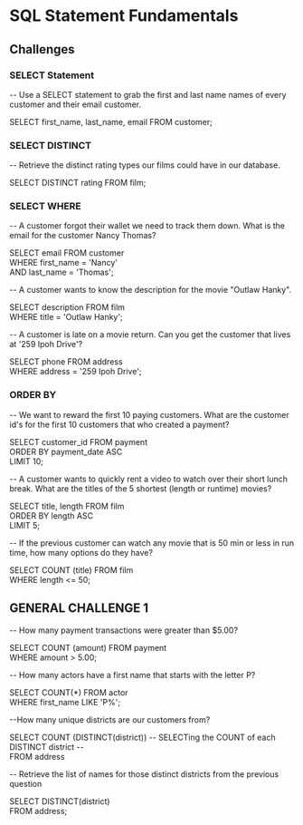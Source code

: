# SQL Statement Fundamentals

## Challenges
### SELECT Statement
-- Use a SELECT statement to grab the first and last name names of every customer and their email customer. 

SELECT first_name, last_name, email FROM customer; 

### SELECT DISTINCT
-- Retrieve the distinct rating types our films could have in our database.

SELECT DISTINCT rating FROM film; 

### SELECT WHERE 
-- A customer forgot their wallet we need to track them down. What is the email for the customer Nancy Thomas?

SELECT email FROM customer
<br>WHERE first_name = 'Nancy'
<br>AND last_name = 'Thomas';

-- A customer wants to know the description for the movie "Outlaw Hanky".

SELECT description FROM film
<br>WHERE title = 'Outlaw Hanky';

-- A customer is late on a movie return. Can you get the customer that lives at '259 Ipoh Drive'?

SELECT phone FROM address
<br> WHERE address = '259 Ipoh Drive';

### ORDER BY
-- We want to reward the first 10 paying customers. What are the customer id's for the first 10 customers that who created a payment?

SELECT customer_id FROM payment
<br> ORDER BY payment_date ASC
<br> LIMIT 10; 

-- A customer wants to quickly rent a video to watch over their short lunch break. What are the titles of the 5 shortest (length or runtime) movies?

SELECT title, length FROM film
<br> ORDER BY length ASC
<br> LIMIT 5;

-- If the previous customer can watch any movie that is 50 min or less in run time, how many options do they have?

SELECT COUNT (title) FROM film
<br> WHERE length <= 50;

## GENERAL CHALLENGE 1

-- How many payment transactions were greater than $5.00?

SELECT COUNT (amount) FROM payment
<br> WHERE amount > 5.00;

-- How many actors have a first name that starts with the letter P?

SELECT COUNT(*) FROM actor 
<br> WHERE first_name LIKE 'P%';

--How many unique districts are our customers from?

SELECT COUNT (DISTINCT(district)) -- SELECTing the COUNT of each DISTINCT district -- 
<br> FROM address 

-- Retrieve the list of names for those distinct districts from the previous question

SELECT DISTINCT(district) 
<br> FROM address;
